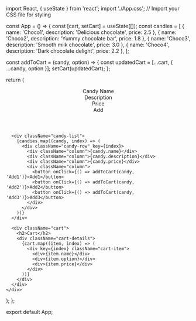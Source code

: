 import React, { useState } from 'react';
import './App.css'; // Import your CSS file for styling

const App = () => {
  const [cart, setCart] = useState([]);
  const candies = [
    { name: 'Choco1', description: 'Delicious chocolate', price: 2.5 },
    { name: 'Choco2', description: 'Yummy chocolate bar', price: 1.8 },
    { name: 'Choco3', description: 'Smooth milk chocolate', price: 3.0 },
    { name: 'Choco4', description: 'Dark chocolate delight', price: 2.2 },
  ];

  const addToCart = (candy, option) => {
    const updatedCart = [...cart, { ...candy, option }];
    setCart(updatedCart);
  };

  return (
    <div className="app">
      <header>
        <div className="column">Candy Name</div>
        <div className="column">Description</div>
        <div className="column">Price</div>
        <div className="column">Add</div>
      </header>

      <div className="candy-list">
        {candies.map((candy, index) => (
          <div className="candy-row" key={index}>
            <div className="column">{candy.name}</div>
            <div className="column">{candy.description}</div>
            <div className="column">{candy.price}</div>
            <div className="column">
              <button onClick={() => addToCart(candy, 'Add1')}>Add1</button>
              <button onClick={() => addToCart(candy, 'Add2')}>Add2</button>
              <button onClick={() => addToCart(candy, 'Add3')}>Add3</button>
            </div>
          </div>
        ))}
      </div>

      <div className="cart">
        <h2>Cart</h2>
        <div className="cart-details">
          {cart.map((item, index) => (
            <div key={index} className="cart-item">
              <div>{item.name}</div>
              <div>{item.option}</div>
              <div>{item.price}</div>
            </div>
          ))}
        </div>
      </div>
    </div>
  );
};

export default App;
